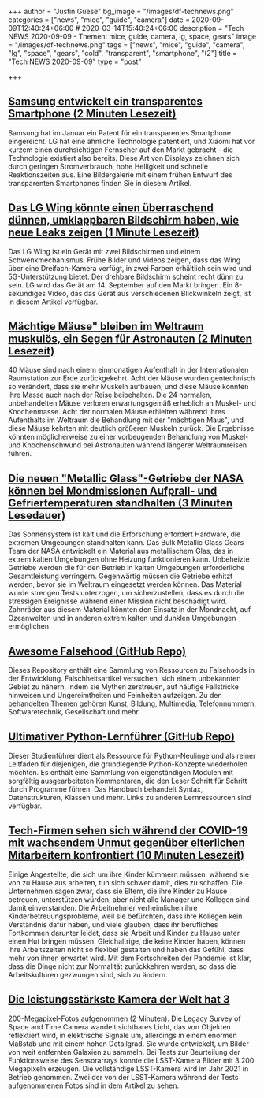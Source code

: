 +++
author = "Justin Guese"
bg_image = "/images/df-technews.png"
categories = ["news", "mice", "guide", "camera"]
date = 2020-09-09T12:40:24+06:00 # 2020-03-14T15:40:24+06:00
description = "Tech NEWS 2020-09-09 - Themen: mice, guide, camera, lg, space, gears"
image = "/images/df-technews.png"
tags = ["news", "mice", "guide", "camera", "lg", "space", "gears", "cold", "transparent", "smartphone", "(2"]
title = "Tech NEWS 2020-09-09"
type = "post"

+++

## [Samsung entwickelt ein transparentes Smartphone (2 Minuten Lesezeit)](https://www.androidheadlines.com/2020/09/samsung-developing-transparent-smartphone.html/1/0100017472583739-e8a2fd8d-12b9-4347-a69a-563fecdbbabe-000000/4sYEa7WKJcGmw_SQeVIzuxIHvVJgjF0uQI__8t9Pukk=157)

 Samsung hat im Januar ein Patent für ein transparentes Smartphone eingereicht. LG hat eine ähnliche Technologie patentiert, und Xiaomi hat vor kurzem einen durchsichtigen Fernseher auf den Markt gebracht - die Technologie existiert also bereits. Diese Art von Displays zeichnen sich durch geringen Stromverbrauch, hohe Helligkeit und schnelle Reaktionszeiten aus. Eine Bildergalerie mit einem frühen Entwurf des transparenten Smartphones finden Sie in diesem Artikel.

## [Das LG Wing könnte einen überraschend dünnen, umklappbaren Bildschirm haben, wie neue Leaks zeigen (1 Minute Lesezeit)](https://www.theverge.com/2020/9/8/21427818/lg-wing-thin-flip-around-swivel-screen-leaks-video-image/1/0100017472583739-e8a2fd8d-12b9-4347-a69a-563fecdbbabe-000000/zn_UPDYRkUyXUfVzSIo4Gxkd-B_eR8YKTZeDGKtdCfg=157)

 Das LG Wing ist ein Gerät mit zwei Bildschirmen und einem Schwenkmechanismus. Frühe Bilder und Videos zeigen, dass das Wing über eine Dreifach-Kamera verfügt, in zwei Farben erhältlich sein wird und 5G-Unterstützung bietet. Der drehbare Bildschirm scheint recht dünn zu sein. LG wird das Gerät am 14. September auf den Markt bringen. Ein 8-sekündiges Video, das das Gerät aus verschiedenen Blickwinkeln zeigt, ist in diesem Artikel verfügbar.

## [Mächtige Mäuse" bleiben im Weltraum muskulös, ein Segen für Astronauten (2 Minuten Lesezeit)](https://phys.org/news/2020-09-mighty-mice-musclebound-space-boon.html/1/0100017472583739-e8a2fd8d-12b9-4347-a69a-563fecdbbabe-000000/VGJY4aGGvutr05NFpMBR6DDn54002aIMtCSV2JbX970=157)

 40 Mäuse sind nach einem einmonatigen Aufenthalt in der Internationalen Raumstation zur Erde zurückgekehrt. Acht der Mäuse wurden gentechnisch so verändert, dass sie mehr Muskeln aufbauen, und diese Mäuse konnten ihre Masse auch nach der Reise beibehalten. Die 24 normalen, unbehandelten Mäuse verloren erwartungsgemäß erheblich an Muskel- und Knochenmasse. Acht der normalen Mäuse erhielten während ihres Aufenthalts im Weltraum die Behandlung mit der "mächtigen Maus", und diese Mäuse kehrten mit deutlich größeren Muskeln zurück. Die Ergebnisse könnten möglicherweise zu einer vorbeugenden Behandlung von Muskel- und Knochenschwund bei Astronauten während längerer Weltraumreisen führen.

## [Die neuen "Metallic Glass"-Getriebe der NASA können bei Mondmissionen Aufprall- und Gefriertemperaturen standhalten (3 Minuten Lesedauer)](https://scitechdaily.com/nasas-new-metallic-glass-gears-can-withstand-impact-freezing-temperatures-during-lunar-missions//1/0100017472583739-e8a2fd8d-12b9-4347-a69a-563fecdbbabe-000000/yUWXcDE7dkcGuNTX1PanwOsLY34uA93XtBq9HoVRJh0=157)

 Das Sonnensystem ist kalt und die Erforschung erfordert Hardware, die extremen Umgebungen standhalten kann. Das Bulk Metallic Glass Gears Team der NASA entwickelt ein Material aus metallischem Glas, das in extrem kalten Umgebungen ohne Heizung funktionieren kann. Unbeheizte Getriebe werden die für den Betrieb in kalten Umgebungen erforderliche Gesamtleistung verringern. Gegenwärtig müssen die Getriebe erhitzt werden, bevor sie im Weltraum eingesetzt werden können. Das Material wurde strengen Tests unterzogen, um sicherzustellen, dass es durch die stressigen Ereignisse während einer Mission nicht beschädigt wird. Zahnräder aus diesem Material könnten den Einsatz in der Mondnacht, auf Ozeanwelten und in anderen extrem kalten und dunklen Umgebungen ermöglichen.

## [Awesome Falsehood (GitHub Repo)](https://github.com/kdeldycke/awesome-falsehood/1/0100017472583739-e8a2fd8d-12b9-4347-a69a-563fecdbbabe-000000/XeAGExHTb88l85tFHHm2cSYETxuVUmrgAxqTUZC8xJI=157)

 Dieses Repository enthält eine Sammlung von Ressourcen zu Falsehoods in der Entwicklung. Falschheitsartikel versuchen, sich einem unbekannten Gebiet zu nähern, indem sie Mythen zerstreuen, auf häufige Fallstricke hinweisen und Ungereimtheiten und Feinheiten aufzeigen. Zu den behandelten Themen gehören Kunst, Bildung, Multimedia, Telefonnummern, Softwaretechnik, Gesellschaft und mehr.

## [Ultimativer Python-Lernführer (GitHub Repo)](https://github.com/huangsam/ultimate-python/1/0100017472583739-e8a2fd8d-12b9-4347-a69a-563fecdbbabe-000000/N6JQPwQcfy6ki7cvzQTANF_0UtzwfFV3mxrPeN4zhpw=157)

 Dieser Studienführer dient als Ressource für Python-Neulinge und als reiner Leitfaden für diejenigen, die grundlegende Python-Konzepte wiederholen möchten. Es enthält eine Sammlung von eigenständigen Modulen mit sorgfältig ausgearbeiteten Kommentaren, die den Leser Schritt für Schritt durch Programme führen. Das Handbuch behandelt Syntax, Datenstrukturen, Klassen und mehr. Links zu anderen Lernressourcen sind verfügbar.

## [Tech-Firmen sehen sich während der COVID-19 mit wachsendem Unmut gegenüber elterlichen Mitarbeitern konfrontiert (10 Minuten Lesezeit)](https://www.cnet.com/news/tech-firms-face-growing-resentment-toward-parent-employees-during-covid-19//1/0100017472583739-e8a2fd8d-12b9-4347-a69a-563fecdbbabe-000000/ldlaO9eXJspPOwdLLh7biaBnHD6MYCDjwI8Zt3vxc_8=157)

 Einige Angestellte, die sich um ihre Kinder kümmern müssen, während sie von zu Hause aus arbeiten, tun sich schwer damit, dies zu schaffen. Die Unternehmen sagen zwar, dass sie Eltern, die ihre Kinder zu Hause betreuen, unterstützen würden, aber nicht alle Manager und Kollegen sind damit einverstanden. Die Arbeitnehmer verheimlichen ihre Kinderbetreuungsprobleme, weil sie befürchten, dass ihre Kollegen kein Verständnis dafür haben, und viele glauben, dass ihr berufliches Fortkommen darunter leidet, dass sie Arbeit und Kinder zu Hause unter einen Hut bringen müssen. Gleichaltrige, die keine Kinder haben, können ihre Arbeitszeiten nicht so flexibel gestalten und haben das Gefühl, dass mehr von ihnen erwartet wird. Mit dem Fortschreiten der Pandemie ist klar, dass die Dinge nicht zur Normalität zurückkehren werden, so dass die Arbeitskulturen gezwungen sind, sich zu ändern.

## [Die leistungsstärkste Kamera der Welt hat 3](https://www.vice.com/en_us/article/88937p/the-worlds-most-powerful-camera-took-3200-megapixel-photos/1/0100017472583739-e8a2fd8d-12b9-4347-a69a-563fecdbbabe-000000/KPkYT2Unb5tStjL4RPfiFJNw1BfYyNKH3K1dX_YVwXg=157)

200-Megapixel-Fotos aufgenommen (2 Minuten). Die Legacy Survey of Space and Time Camera wandelt sichtbares Licht, das von Objekten reflektiert wird, in elektrische Signale um, allerdings in einem enormen Maßstab und mit einem hohen Detailgrad. Sie wurde entwickelt, um Bilder von weit entfernten Galaxien zu sammeln. Bei Tests zur Beurteilung der Funktionsweise des Sensorarrays konnte die LSST-Kamera Bilder mit 3.200 Megapixeln erzeugen. Die vollständige LSST-Kamera wird im Jahr 2021 in Betrieb genommen. Zwei der von der LSST-Kamera während der Tests aufgenommenen Fotos sind in dem Artikel zu sehen.

